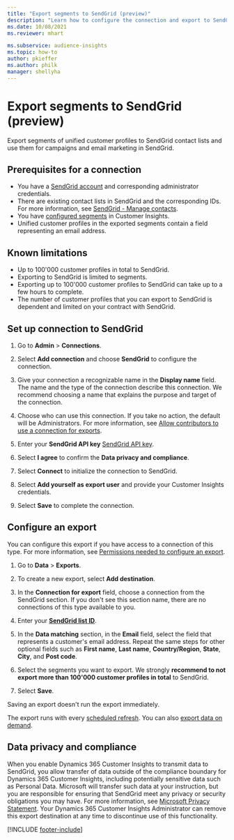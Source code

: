 ```yaml
---
title: "Export segments to SendGrid (preview)"
description: "Learn how to configure the connection and export to SendGrid."
ms.date: 10/08/2021
ms.reviewer: mhart

ms.subservice: audience-insights
ms.topic: how-to
author: pkieffer
ms.author: philk
manager: shellyha
---
```


# Export segments to SendGrid (preview)

Export segments of unified customer profiles to SendGrid contact lists and use them for campaigns and email marketing in SendGrid. 

## Prerequisites for a connection

-	You have a [SendGrid account](https://sendgrid.com/) and corresponding administrator credentials.
-	There are existing contact lists in SendGrid and the corresponding IDs. For more information, see [SendGrid - Manage contacts](https://sendgrid.com/docs/ui/managing-contacts/create-and-manage-contacts/#manage-contacts).
-	You have [configured segments](segments.md) in Customer Insights.
-	Unified customer profiles in the exported segments contain a field representing an email address.

## Known limitations

- Up to 100'000 customer profiles in total to SendGrid.
- Exporting to SendGrid is limited to segments.
- Exporting up to 100'000 customer profiles to SendGrid can take up to a few hours to complete. 
- The number of customer profiles that you can export to SendGrid is dependent and limited on your contract with SendGrid.

## Set up connection to SendGrid

1. Go to **Admin** > **Connections**.

1. Select **Add connection** and choose **SendGrid** to configure the connection.

1. Give your connection a recognizable name in the **Display name** field. The name and the type of the connection describe this connection. We recommend choosing a name that explains the purpose and target of the connection.

1. Choose who can use this connection. If you take no action, the default will be Administrators. For more information, see [Allow contributors to use a connection for exports](connections.md#allow-contributors-to-use-a-connection-for-exports).

1. Enter your **SendGrid API key** [SendGrid API key](https://sendgrid.com/docs/ui/account-and-settings/api-keys/).

1. Select **I agree** to confirm the **Data privacy and compliance**.

1. Select **Connect** to initialize the connection to SendGrid.

1. Select **Add yourself as export user** and provide your Customer Insights credentials.

1. Select **Save** to complete the connection.

## Configure an export

You can configure this export if you have access to a connection of this type. For more information, see [Permissions needed to configure an export](export-destinations.md#set-up-a-new-export).

1. Go to **Data** > **Exports**.

1. To create a new export, select **Add destination**.

1. In the **Connection for export** field, choose a connection from the SendGrid section. If you don't see this section name, there are no connections of this type available to you.

1. Enter your **[SendGrid list ID](https://sendgrid.com/docs/ui/managing-contacts/create-and-manage-contacts/#manage-contacts)**.

1. In the **Data matching** section, in the **Email** field, select the field that represents a customer's email address. Repeat the same steps for other optional fields such as **First name**, **Last name**, **Country/Region**, **State**, **City**, and **Post code**.

1. Select the segments you want to export. We strongly **recommend to not export more than 100'000 customer profiles in total** to SendGrid. 

1. Select **Save**.

Saving an export doesn't run the export immediately.

The export runs with every [scheduled refresh](system.md#schedule-tab). 
You can also [export data on demand](export-destinations.md#run-exports-on-demand). 

## Data privacy and compliance

When you enable Dynamics 365 Customer Insights to transmit data to SendGrid, you allow transfer of data outside of the compliance boundary for Dynamics 365 Customer Insights, including potentially sensitive data such as Personal Data. Microsoft will transfer such data at your instruction, but you are responsible for ensuring that SendGrid meet any privacy or security obligations you may have. For more information, see [Microsoft Privacy Statement](https://go.microsoft.com/fwlink/?linkid=396732).
Your Dynamics 365 Customer Insights Administrator can remove this export destination at any time to discontinue use of this functionality.


[!INCLUDE [footer-include](includes/footer-banner.md)]
